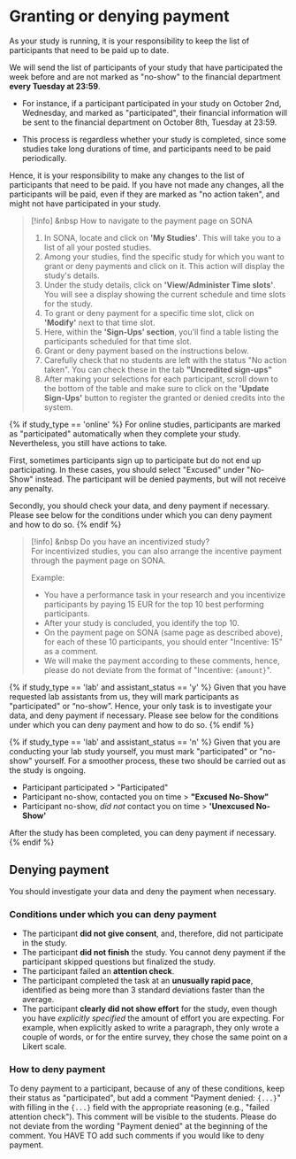 
# Granting or denying payment

As your study is running, it is your responsibility to keep the list of participants that need to be paid up to date.

We will send the list of participants of your study that have participated the week before and are not marked as "no-show" to the financial department **every Tuesday at 23:59**.

- For instance, if a participant participated in your study on October 2nd, Wednesday, and marked as "participated", their financial information will be sent to the financial department on October 8th, Tuesday at 23:59.

- This process is regardless whether your study is completed, since some studies take long durations of time, and participants need to be paid periodically.

Hence, it is your responsibility to make any changes to the list of participants that need to be paid. If you have not made any changes, all the participants will be paid, even if they are marked as "no action taken", and might not have participated in your study. 

>[!info] <i class="fa-solid fa-info"></i> &nbsp How to navigate to the payment page on SONA 
>
>1. In SONA, locate and click on **'My Studies'**. This will take you to a list of all your posted studies. 
>2. Among your studies, find the specific study for which you want to grant or deny payments and click on it. This action will display the study's details.
>3. Under the study details, click on **'View/Administer Time slots'**. You will see a display showing the current schedule and time slots for the study.
>3. To grant or deny payment for a specific time slot, click on **'Modify'** next to that time slot.
>4. Here, within the **'Sign-Ups' section**, you'll find a table listing the participants scheduled for that time slot.
>5. Grant or deny payment based on the instructions below.
>6. Carefully check that no students are left with the status "No action taken". You can check these in the tab **"Uncredited sign-ups"**
>7. After making your selections for each participant, scroll down to the bottom of the table and make sure to click on the **'Update Sign-Ups'** button to register the granted or denied credits into the system.

{% if study_type == 'online' %}
For online studies, participants are marked as "participated" automatically when they complete your study. Nevertheless, you still have actions to take.

First, sometimes participants sign up to participate but do not end up participating. In these cases, you should select "Excused" under "No-Show" instead. The participant will be denied payments, but will not receive any penalty.

Secondly, you should check your data, and deny payment if necessary. Please see below for the conditions under which you can deny payment and how to do so.
{% endif %}

>[!info] <i class="fa-solid fa-info"></i> &nbsp Do you have an incentivized study? 
><br>
> For incentivized studies, you can also arrange the incentive payment through the payment page on SONA. 
>
> Example: 
> 
> - You have a performance task in your research and you incentivize participants by paying 15 EUR for the top 10 best performing participants.
> - After your study is concluded, you identify the top 10. 
> - On the payment page on SONA (same page as described above), for each of these 10 participants, you should enter "Incentive: 15" as a comment. 
> - We will make the payment according to these comments, hence, please do not deviate from the format of "Incentive: `{amount}`".

{% if study_type == 'lab' and assistant_status == 'y' %}
Given that you have requested lab assistants from us, they will mark participants as "participated" or “no-show”. Hence, your only task is to investigate your data, and deny payment if necessary. Please see below for the conditions under which you can deny payment and how to do so.
{% endif %}

{% if study_type == 'lab' and assistant_status == 'n' %}
Given that you are conducting your lab study yourself, you must mark "participated" or "no-show" yourself. For a smoother process, these two should be carried out as the study is ongoing.

- Participant participated > "Participated"
- Participant no-show, contacted you on time > **"Excused No-Show"**
- Participant no-show, *did not* contact you on time > **'Unexcused No-Show'**

After the study has been completed, you can deny payment if necessary.
{% endif %}

## Denying payment

You should investigate your data and deny the payment when necessary.

### Conditions under which you can deny payment
- The participant **did not give consent**, and, therefore, did not participate in the study.
- The participant **did not finish** the study. You cannot deny payment if the participant skipped questions but finalized the study.
- The participant failed an **attention check**.
- The participant completed the task at an **unusually rapid pace**, identified as being more than 3 standard deviations faster than the average.
- The participant **clearly did not show effort** for the study, even though you have *explicitly specified* the amount of effort you are expecting. For example, when explicitly asked to write a paragraph, they only wrote a couple of words, or for the entire survey, they chose the same point on a Likert scale.

### How to deny payment
To deny payment to a participant, because of any of these conditions, keep their status as "participated", but add a comment "Payment denied: `{...}`" with filling in the `{...}` field with the appropriate reasoning (e.g., "failed attention check"). This comment will be visible to the students. Please do not deviate from the wording "Payment denied" at the beginning of the comment. You HAVE TO add such comments if you would like to deny payment.

